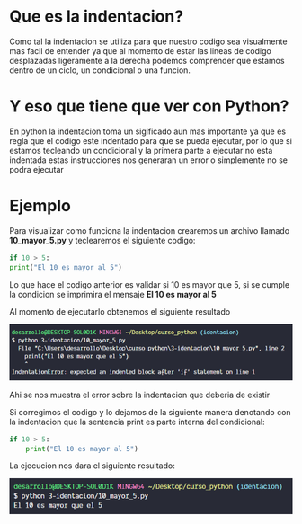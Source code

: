 # Que es la indentacion?

Como tal la indentacion se utiliza para que nuestro codigo sea visualmente mas facil de entender ya que al momento de estar las lineas de codigo desplazadas ligeramente a la derecha podemos comprender que estamos dentro de un ciclo, un condicional o una funcion.

# Y eso que tiene que ver con Python?

En python la indentacion toma un sigificado aun mas importante ya que es regla que el codigo este indentado para que se pueda ejecutar, por lo que si estamos tecleando un condicional y la primera parte a ejecutar no esta indentada estas instrucciones nos generaran un error o simplemente no se podra ejecutar

# Ejemplo

Para visualizar como funciona la indentacion crearemos un archivo llamado **10_mayor_5.py** y teclearemos el siguiente codigo:

```python
if 10 > 5:
print("El 10 es mayor al 5")
```

Lo que hace el codigo anterior es validar si 10 es mayor que 5, si se cumple la condicion se imprimira el mensaje **El 10 es mayor al 5**

Al momento de ejecutarlo obtenemos el siguiente resultado

![1660018920235](image/README/1660018920235.png)

Ahi se nos muestra el error sobre la indentacion que deberia de existir

Si corregimos el codigo y lo dejamos de la siguiente manera denotando con la indentacion que la sentencia print es parte interna del condicional:

```python
if 10 > 5:
    print("El 10 es mayor al 5")
```

La ejecucion nos dara el siguiente resultado:

![1660019139100](image/README/1660019139100.png)
